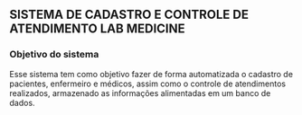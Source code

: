 ## SISTEMA DE CADASTRO E CONTROLE DE ATENDIMENTO LAB MEDICINE

### Objetivo do sistema

Esse sistema tem como objetivo fazer de forma automatizada o cadastro de pacientes, enfermeiro e médicos, assim como 
o controle de atendimentos realizados, armazenado as informações alimentadas em um banco de dados.
